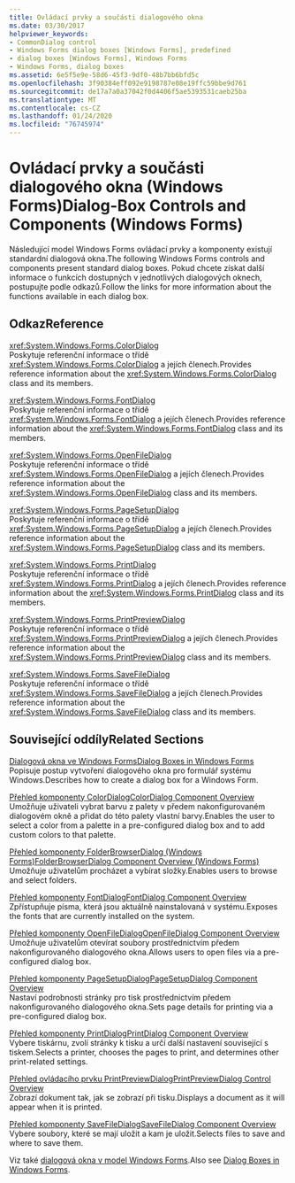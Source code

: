 ```yaml
---
title: Ovládací prvky a součásti dialogového okna
ms.date: 03/30/2017
helpviewer_keywords:
- CommonDialog control
- Windows Forms dialog boxes [Windows Forms], predefined
- dialog boxes [Windows Forms], Windows Forms
- Windows Forms, dialog boxes
ms.assetid: 6e5f5e9e-58d6-45f3-9df0-48b7bb6bfd5c
ms.openlocfilehash: 3f90384eff092e9198787e08e19ffc59bbe9d761
ms.sourcegitcommit: de17a7a0a37042f0d4406f5ae5393531caeb25ba
ms.translationtype: MT
ms.contentlocale: cs-CZ
ms.lasthandoff: 01/24/2020
ms.locfileid: "76745974"
---
```

# <a name="dialog-box-controls-and-components-windows-forms"></a><span data-ttu-id="042d2-102">Ovládací prvky a součásti dialogového okna (Windows Forms)</span><span class="sxs-lookup"><span data-stu-id="042d2-102">Dialog-Box Controls and Components (Windows Forms)</span></span>
<span data-ttu-id="042d2-103">Následující model Windows Forms ovládací prvky a komponenty existují standardní dialogová okna.</span><span class="sxs-lookup"><span data-stu-id="042d2-103">The following Windows Forms controls and components present standard dialog boxes.</span></span> <span data-ttu-id="042d2-104">Pokud chcete získat další informace o funkcích dostupných v jednotlivých dialogových oknech, postupujte podle odkazů.</span><span class="sxs-lookup"><span data-stu-id="042d2-104">Follow the links for more information about the functions available in each dialog box.</span></span>  
  
## <a name="reference"></a><span data-ttu-id="042d2-105">Odkaz</span><span class="sxs-lookup"><span data-stu-id="042d2-105">Reference</span></span>  
 <xref:System.Windows.Forms.ColorDialog>  
 <span data-ttu-id="042d2-106">Poskytuje referenční informace o třídě <xref:System.Windows.Forms.ColorDialog> a jejích členech.</span><span class="sxs-lookup"><span data-stu-id="042d2-106">Provides reference information about the <xref:System.Windows.Forms.ColorDialog> class and its members.</span></span>  
  
 <xref:System.Windows.Forms.FontDialog>  
 <span data-ttu-id="042d2-107">Poskytuje referenční informace o třídě <xref:System.Windows.Forms.FontDialog> a jejích členech.</span><span class="sxs-lookup"><span data-stu-id="042d2-107">Provides reference information about the <xref:System.Windows.Forms.FontDialog> class and its members.</span></span>  
  
 <xref:System.Windows.Forms.OpenFileDialog>  
 <span data-ttu-id="042d2-108">Poskytuje referenční informace o třídě <xref:System.Windows.Forms.OpenFileDialog> a jejích členech.</span><span class="sxs-lookup"><span data-stu-id="042d2-108">Provides reference information about the <xref:System.Windows.Forms.OpenFileDialog> class and its members.</span></span>  
  
 <xref:System.Windows.Forms.PageSetupDialog>  
 <span data-ttu-id="042d2-109">Poskytuje referenční informace o třídě <xref:System.Windows.Forms.PageSetupDialog> a jejích členech.</span><span class="sxs-lookup"><span data-stu-id="042d2-109">Provides reference information about the <xref:System.Windows.Forms.PageSetupDialog> class and its members.</span></span>  
  
 <xref:System.Windows.Forms.PrintDialog>  
 <span data-ttu-id="042d2-110">Poskytuje referenční informace o třídě <xref:System.Windows.Forms.PrintDialog> a jejích členech.</span><span class="sxs-lookup"><span data-stu-id="042d2-110">Provides reference information about the <xref:System.Windows.Forms.PrintDialog> class and its members.</span></span>  
  
 <xref:System.Windows.Forms.PrintPreviewDialog>  
 <span data-ttu-id="042d2-111">Poskytuje referenční informace o třídě <xref:System.Windows.Forms.PrintPreviewDialog> a jejích členech.</span><span class="sxs-lookup"><span data-stu-id="042d2-111">Provides reference information about the <xref:System.Windows.Forms.PrintPreviewDialog> class and its members.</span></span>  
  
 <xref:System.Windows.Forms.SaveFileDialog>  
 <span data-ttu-id="042d2-112">Poskytuje referenční informace o třídě <xref:System.Windows.Forms.SaveFileDialog> a jejích členech.</span><span class="sxs-lookup"><span data-stu-id="042d2-112">Provides reference information about the <xref:System.Windows.Forms.SaveFileDialog> class and its members.</span></span>  
  
## <a name="related-sections"></a><span data-ttu-id="042d2-113">Související oddíly</span><span class="sxs-lookup"><span data-stu-id="042d2-113">Related Sections</span></span>  
 [<span data-ttu-id="042d2-114">Dialogová okna ve Windows Forms</span><span class="sxs-lookup"><span data-stu-id="042d2-114">Dialog Boxes in Windows Forms</span></span>](../dialog-boxes-in-windows-forms.md)  
 <span data-ttu-id="042d2-115">Popisuje postup vytvoření dialogového okna pro formulář systému Windows.</span><span class="sxs-lookup"><span data-stu-id="042d2-115">Describes how to create a dialog box for a Windows Form.</span></span>  
  
 [<span data-ttu-id="042d2-116">Přehled komponenty ColorDialog</span><span class="sxs-lookup"><span data-stu-id="042d2-116">ColorDialog Component Overview</span></span>](colordialog-component-overview-windows-forms.md)  
 <span data-ttu-id="042d2-117">Umožňuje uživateli vybrat barvu z palety v předem nakonfigurovaném dialogovém okně a přidat do této palety vlastní barvy.</span><span class="sxs-lookup"><span data-stu-id="042d2-117">Enables the user to select a color from a palette in a pre-configured dialog box and to add custom colors to that palette.</span></span>  
  
 [<span data-ttu-id="042d2-118">Přehled komponenty FolderBrowserDialog (Windows Forms)</span><span class="sxs-lookup"><span data-stu-id="042d2-118">FolderBrowserDialog Component Overview (Windows Forms)</span></span>](folderbrowserdialog-component-overview-windows-forms.md)  
 <span data-ttu-id="042d2-119">Umožňuje uživatelům procházet a vybírat složky.</span><span class="sxs-lookup"><span data-stu-id="042d2-119">Enables users to browse and select folders.</span></span>  
  
 [<span data-ttu-id="042d2-120">Přehled komponenty FontDialog</span><span class="sxs-lookup"><span data-stu-id="042d2-120">FontDialog Component Overview</span></span>](fontdialog-component-overview-windows-forms.md)  
 <span data-ttu-id="042d2-121">Zpřístupňuje písma, která jsou aktuálně nainstalovaná v systému.</span><span class="sxs-lookup"><span data-stu-id="042d2-121">Exposes the fonts that are currently installed on the system.</span></span>  
  
 [<span data-ttu-id="042d2-122">Přehled komponenty OpenFileDialog</span><span class="sxs-lookup"><span data-stu-id="042d2-122">OpenFileDialog Component Overview</span></span>](openfiledialog-component-overview-windows-forms.md)  
 <span data-ttu-id="042d2-123">Umožňuje uživatelům otevírat soubory prostřednictvím předem nakonfigurovaného dialogového okna.</span><span class="sxs-lookup"><span data-stu-id="042d2-123">Allows users to open files via a pre-configured dialog box.</span></span>  
  
 [<span data-ttu-id="042d2-124">Přehled komponenty PageSetupDialog</span><span class="sxs-lookup"><span data-stu-id="042d2-124">PageSetupDialog Component Overview</span></span>](pagesetupdialog-component-overview-windows-forms.md)  
 <span data-ttu-id="042d2-125">Nastaví podrobnosti stránky pro tisk prostřednictvím předem nakonfigurovaného dialogového okna.</span><span class="sxs-lookup"><span data-stu-id="042d2-125">Sets page details for printing via a pre-configured dialog box.</span></span>  
  
 [<span data-ttu-id="042d2-126">Přehled komponenty PrintDialog</span><span class="sxs-lookup"><span data-stu-id="042d2-126">PrintDialog Component Overview</span></span>](printdialog-component-overview-windows-forms.md)  
 <span data-ttu-id="042d2-127">Vybere tiskárnu, zvolí stránky k tisku a určí další nastavení související s tiskem.</span><span class="sxs-lookup"><span data-stu-id="042d2-127">Selects a printer, chooses the pages to print, and determines other print-related settings.</span></span>  
  
 [<span data-ttu-id="042d2-128">Přehled ovládacího prvku PrintPreviewDialog</span><span class="sxs-lookup"><span data-stu-id="042d2-128">PrintPreviewDialog Control Overview</span></span>](printpreviewdialog-control-overview-windows-forms.md)  
 <span data-ttu-id="042d2-129">Zobrazí dokument tak, jak se zobrazí při tisku.</span><span class="sxs-lookup"><span data-stu-id="042d2-129">Displays a document as it will appear when it is printed.</span></span>  
  
 [<span data-ttu-id="042d2-130">Přehled komponenty SaveFileDialog</span><span class="sxs-lookup"><span data-stu-id="042d2-130">SaveFileDialog Component Overview</span></span>](savefiledialog-component-overview-windows-forms.md)  
 <span data-ttu-id="042d2-131">Vybere soubory, které se mají uložit a kam je uložit.</span><span class="sxs-lookup"><span data-stu-id="042d2-131">Selects files to save and where to save them.</span></span>  
  
 <span data-ttu-id="042d2-132">Viz také [dialogová okna v model Windows Forms](../dialog-boxes-in-windows-forms.md).</span><span class="sxs-lookup"><span data-stu-id="042d2-132">Also see [Dialog Boxes in Windows Forms](../dialog-boxes-in-windows-forms.md).</span></span>
